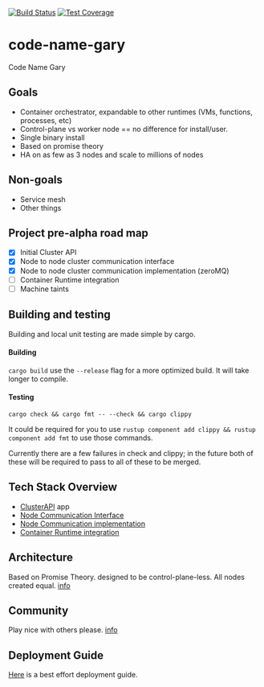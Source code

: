 [![Build Status](https://travis-ci.org/project-gary/gary.svg?branch=master)](https://travis-ci.org/project-gary/gary)
[![Test Coverage](https://codecov.io/gh/project-gary/gary/branch/master/graph/badge.svg)](https://codecov.io/gh/project-gary/gary)

# code-name-gary
Code Name Gary

## Goals
 * Container orchestrator, expandable to other runtimes (VMs, functions, processes, etc)
 * Control-plane vs worker node == no difference for install/user.
 * Single binary install
 * Based on promise theory
 * HA on as few as 3 nodes and scale to millions of nodes

## Non-goals
 * Service mesh
 * Other things 

## Project pre-alpha road map 
 - [x] Initial Cluster API
 - [x] Node to node cluster communication interface
 - [x] Node to node cluster communication implementation (zeroMQ)
 - [ ] Container Runtime integration
 - [ ] Machine taints

## Building and testing
Building and local unit testing are made simple by cargo.

#### Building
`cargo build`
use the `--release` flag for a more optimized build. It will take longer to compile.

#### Testing
`cargo check && cargo fmt -- --check && cargo clippy`

It could be required for you to use `rustup component add clippy && rustup component add fmt` to use those commands.

Currently there are a few failures in check and clippy; in the future both of these will be required 
to pass to all of these to be merged.

## Tech Stack Overview
 * [ClusterAPI](docs/cluster_api.md) app 
 * [Node Communication Interface](docs/nci.md)
 * [Node Communication implementation](docs/zeromq.md)
 * [Container Runtime integration](docs/cri.md)

## Architecture

Based on Promise Theory. designed to be control-plane-less. All nodes created equal. [info](docs/architecture.md)

## Community
Play nice with others please. [info](docs/community.md)

## Deployment Guide
[Here](docs/user_guide.md) is a best effort deployment guide.

